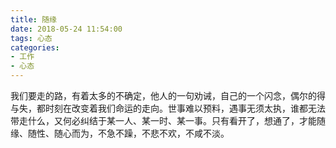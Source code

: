 ```yaml
---
title: 随缘
date: 2018-05-24 11:54:00
tags: 心态
categories:
- 工作
- 心态
---
```

我们要走的路，有着太多的不确定，他人的一句劝诫，自己的一个闪念，偶尔的得与失，都时刻在改变着我们命运的走向。世事难以预料，遇事无须太执，谁都无法带走什么，又何必纠结于某一人、某一时、某一事。只有看开了，想通了，才能随缘、随性、随心而为，不急不躁，不悲不欢，不咸不淡。